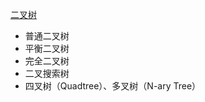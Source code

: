 [二叉树](https://101.zoo.team/er-cha-shu)

- 普通二叉树
- 平衡二叉树
- 完全二叉树
- 二叉搜索树
- 四叉树（Quadtree）、多叉树（N-ary Tree）
